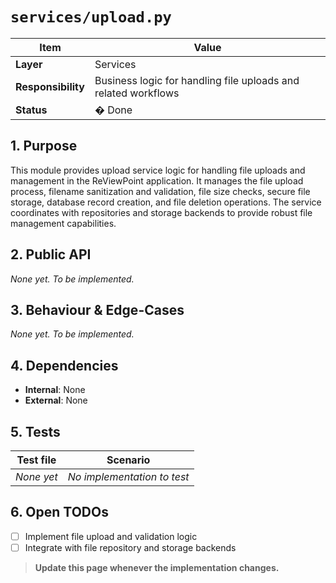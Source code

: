 <!-- filepath: c:\Users\00010654\Documents\Git\ReViewPoint\docs\backend\services\upload.py.md -->

# `services/upload.py`

| Item               | Value                                                                              |
| ------------------ | ---------------------------------------------------------------------------------- |
| **Layer**          | Services                                                                           |
| **Responsibility** | Business logic for handling file uploads and related workflows |
| **Status**         | � Done                                                                            |

## 1. Purpose

This module provides upload service logic for handling file uploads and management in the ReViewPoint application. It manages the file upload process, filename sanitization and validation, file size checks, secure file storage, database record creation, and file deletion operations. The service coordinates with repositories and storage backends to provide robust file management capabilities.

## 2. Public API

_None yet. To be implemented._

## 3. Behaviour & Edge-Cases

_None yet. To be implemented._

## 4. Dependencies

- **Internal**: None
- **External**: None

## 5. Tests

| Test file  | Scenario                    |
| ---------- | --------------------------- |
| _None yet_ | _No implementation to test_ |

## 6. Open TODOs

- [ ] Implement file upload and validation logic
- [ ] Integrate with file repository and storage backends

> **Update this page whenever the implementation changes.**
